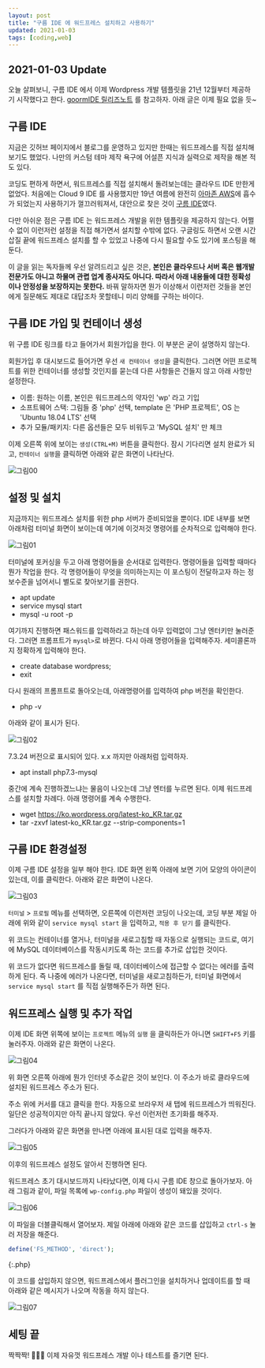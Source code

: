 ```yaml
---
layout: post
title: "구름 IDE 에 워드프레스 설치하고 사용하기"
updated: 2021-01-03
tags: [coding,web]
---
```


## 2021-01-03 Update

오늘 살펴보니, 구름 IDE 에서 이제 Wordpress 개발 템플릿을 21년 12월부터 제공하기 시작했다고 한다. [goormIDE 릴리즈노트](https://blog.goorm.io/goormide-release-note-december-2021/) 를 참고하자. 아래 글은 이제 필요 없을 듯~


## 구름 IDE

지금은 깃허브 페이지에서 블로그를 운영하고 있지만 한때는 워드프레스를 직접 설치해보기도 했었다. 나만의 커스텀 테마 제작 욕구에 어설픈 지식과 실력으로 제작을 해본 적도 있다.

코딩도 편하게 하면서, 워드프레스를 직접 설치해서 돌려보는데는 클라우드 IDE 만한게 없었다. 처음에는 Cloud 9 IDE 를 사용했지만 19년 여름에 완전히 [아마존 AWS](https://aws.amazon.com/ko/cloud9/)에 흡수가 되었는지 사용하기가 껄끄러워져서, 대안으로 찾은 것이 [구름 IDE](https://ide.goorm.io/)였다.

다만 아쉬운 점은 구름 IDE 는 워드프레스 개발을 위한 템플릿을 제공하지 않는다. 어쩔 수 없이 이런저런 설정을 직접 해가면서 설치할 수밖에 없다. 구글링도 하면서 오랜 시간 삽질 끝에 워드프레스 설치를 할 수 있었고 나중에 다시 필요할 수도 있기에 포스팅을 해 둔다.

이 글을 읽는 독자들께 우선 알려드리고 싶은 것은, **본인은 클라우드나 서버 혹은 웹개발 전문가도 아니고 하물며 관렵 업계 종사자도 아니다. 따라서 아래 내용들에 대한 정확성이나 안정성을 보장하지는 못한다.** 바꿔 말하자면 뭔가 이상해서 이런저런 것들을 본인에게 질문해도 제대로 대답조차 못할테니 미리 양해를 구하는 바이다.

## 구름 IDE 가입 및 컨테이너 생성

위 구름 IDE 링크를 타고 들어가서 회원가입을 한다. 이 부분은 굳이 설명하지 않는다.

회원가입 후 대시보드로 들어가면 우선 `새 컨테이너 생성`을 클릭한다. 그러면 어떤 프로젝트를 위한 컨테이너를 생성할 것인지를 묻는데 다른 사항들은 건들지 않고 아래 사항만 설정한다.

- 이름: 원하는 이름, 본인은 워드프레스의 약자인 'wp' 라고 기입
- 소프트웨어 스택: 그림들 중 'php' 선택, template 은 'PHP 프로젝트', OS 는 'Ubuntu 18.04 LTS' 선택
- 추가 모듈/패키지: 다른 옵션들은 모두 비워두고 'MySQL 설치' 만 체크

이제 오른쪽 위에 보이는 `생성(CTRL+M)` 버튼을 클릭한다. 잠시 기다리면 설치 완료가 되고, `컨테이너 실행`을 클릭하면 아래와 같은 화면이 나타난다.

![그림00](https://zininote.github.io/img/coding/coding-0000.png)

## 설정 및 설치

지금까지는 워드프레스 설치를 위한 php 서버가 준비되었을 뿐이다. IDE 내부를 보면 아래처럼 터미널 화면이 보이는데 여기에 이것저것 명령어를 순차적으로 입력해야 한다.

![그림01](https://zininote.github.io/img/coding/coding-0001.png)

터미널에 포커싱을 두고 아래 명령어들을 순서대로 입력한다. 명령어들을 입력할 때마다 뭔가 작업을 한다. 각 명령어들이 무엇을 의미하는지는 이 포스팅이 전달하고자 하는 정보수준을 넘어서니 별도로 찾아보기를 권한다.

- apt update
- service mysql start
- mysql -u root -p

여기까지 진행하면 패스워드를 입력하라고 하는데 아무 입력없이 그냥 엔터키만 눌러준다. 그러면 프롬프트가 `mysql>`로 바뀐다. 다시 아래 명령어들을 입력해주자. 세미콜론까지 정확하게 입력해야 한다.

- create database wordpress;
- exit

다시 원래의 프롬프트로 돌아오는데, 아래명령어를 입력하여 php 버전을 확인한다.

- php -v

아래와 같이 표시가 된다.

![그림02](https://zininote.github.io/img/coding/coding-0002.png)

7.3.24 버전으로 표시되어 있다. x.x 까지만 아래처럼 입력하자.

- apt install php7.3-mysql

중간에 계속 진행하겠느냐는 물음이 나오는데 그냥 엔터를 누르면 된다. 이제 워드프레스를 설치할 차례다. 아래 명령어를 계속 수행한다.

- wget https://ko.wordpress.org/latest-ko_KR.tar.gz
- tar -zxvf latest-ko_KR.tar.gz &#45;&#45;strip-components=1

## 구름 IDE 환경설정

이제 구름 IDE 설정을 일부 해야 한다. IDE 화면 왼쪽 아래에 보면 기어 모양의 아이콘이 있는데, 이를 클릭한다. 아래와 같은 화면이 나온다.

![그림03](https://zininote.github.io/img/coding/coding-0003.png)

`터미널` > `프로필` 메뉴를 선택하면, 오른쪽에 이런저런 코딩이 나오는데, 코딩 부분 제일 아래에 위와 같이 `service mysql start` 을 입력하고, `적용 후 닫기` 를 클릭한다.

위 코드는 컨테이너를 열거나, 터미널을 새로고침할 때 자동으로 실행되는 코드로, 여기에 MySQL 데이터베이스를 작동시키도록 하는 코드를 추가로 삽입한 것이다.

위 코드가 없다면 워드프레스를 돌릴 때, 데이터베이스에 접근할 수 없다는 에러를 출력하게 된다. 즉 나중에 에러가 나온다면, 터미널을 새로고침하든가, 터미널 화면에서 `service mysql start` 를 직접 실행해주든가 하면 된다.

## 워드프레스 실행 및 추가 작업

이제 IDE 화면 위쪽에 보이는 `프로젝트` 메뉴의 `실행` 을 클릭하든가 아니면 `SHIFT+F5` 키를 눌러주자. 아래와 같은 화면이 나온다.

![그림04](https://zininote.github.io/img/coding/coding-0004.png)

위 화면 오른쪽 아래에 뭔가 인터넷 주소같은 것이 보인다. 이 주소가 바로 클라우드에 설치된 워드프레스 주소가 된다.

주소 위에 커서를 대고 클릭을 한다. 자동으로 브라우저 새 탭에 워드프레스가 띄워진다. 일단은 성공적이지만 아직 끝나지 않았다. 우선 이런저런 초기화를 해주자.

그러다가 아래와 같은 화면을 만나면 아래에 표시된 대로 입력을 해주자.

![그림05](https://zininote.github.io/img/coding/coding-0005.png)

이후의 워드프레스 설정도 알아서 진행하면 된다.

워드프레스 초기 대시보드까지 나타났다면, 이제 다시 구름 IDE 창으로 돌아가보자. 아래 그림과 같이, 파일 목록에 `wp-config.php` 파일이 생성이 돼있을 것이다.

![그림06](https://zininote.github.io/img/coding/coding-0006.png)

이 파일을 더블클릭해서 열어보자. 제일 아래에 아래와 같은 코드를 삽입하고 `ctrl-s` 눌러 저장을 해준다.

```php
define('FS_METHOD', 'direct');
```
{:.php}

이 코드를 삽입하지 않으면, 워드프레스에서 플러그인을 설치하거나 업데이트를 할 때 아래와 같은 메시지가 나오며 작동을 하지 않는다.

![그림07](https://zininote.github.io/img/coding/coding-0007.png)

## 세팅 끝

짝짝짝! 👏👏👏 이제 자유껏 워드프레스 개발 이나 테스트를 즐기면 된다.